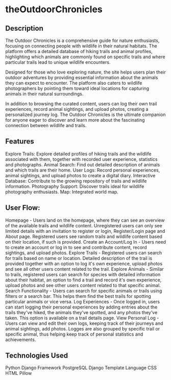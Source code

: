 # theOutdoorChronicles

## Description
The Outdoor Chronicles is a comprehensive guide for nature enthusiasts, focusing on connecting people with wildlife in their natural habitats. The platform offers a detailed database of hiking trails and animal profiles, highlighting which animals are commonly found on specific trails and where particular trails lead to unique wildlife encounters.

Designed for those who love exploring nature, the site helps users plan their outdoor adventures by providing essential information about the animals they can expect to encounter. The platform also caters to wildlife photographers by pointing them toward ideal locations for capturing animals in their natural surroundings.

In addition to browsing the curated content, users can log their own trail experiences, record animal sightings, and upload photos, creating a personalized journey log. The Outdoor Chronicles is the ultimate companion for anyone eager to discover and learn more about the fascinating connection between wildlife and trails.


## Features
Explore Trails: Explore detailed profiles of hiking trails and the wildlife associated with them, together with recorded user experience, statistics and photographs.
Animal Search: Find out detailed description of animals and which trails are their home. 
User Logs: Record personal experiences, animal sightings, and upload photos to create a digital diary.
Interactive Database: Contribute to the growing repository of trails and wildlife information.
Photography Support: Discover trails ideal for wildlife photography enthusiasts.
Map: Integrated world map.


## User Flow:
Homepage - Users land on the homepage, where they can see an overview of the available trails and wildlife content. Unregistered users can only see limited details with an invitation to register or login, Register/Login page and About page. Registered users see random trails and wildlife content based on their location, if such is provided.
Create an Account/Log In - Users need to create an account or log in to see and contribute content, record sightings, and upload photos.
Explore Trails - Registered users can search for trails based on name or location. Detailed description of the trail is provided together with an option to log it's own experience, upload photos and see all other users content related to the trail. 
Explore Animals - Similar to trails, registered users can search for species with detailed information about their habitat, an option to find a trail and record it's own experience, upload photos and see other users content related to that specific animal.
Search Functionality - Users can search for specific animals or trails using filters or a search bar. This helps them find the best trails for spotting particular animals or vice versa. 
Log Experiences - Once logged in, users can start logging their personal experiences by adding entries about the trails they've hiked, the animals they've spotted, and any photos they've taken. This option is available on a trail details page.
View Personal Log - Users can view and edit their own logs, keeping track of their journeys and animal sightings, add photos. Logges are also grouped by specific trail or specific animal, thus helping keep track of personal statistics and achievements. 


## Technologies Used
Python 
Django Framework
PostgreSQL
Django Template Language
CSS
HTML
Pillow

